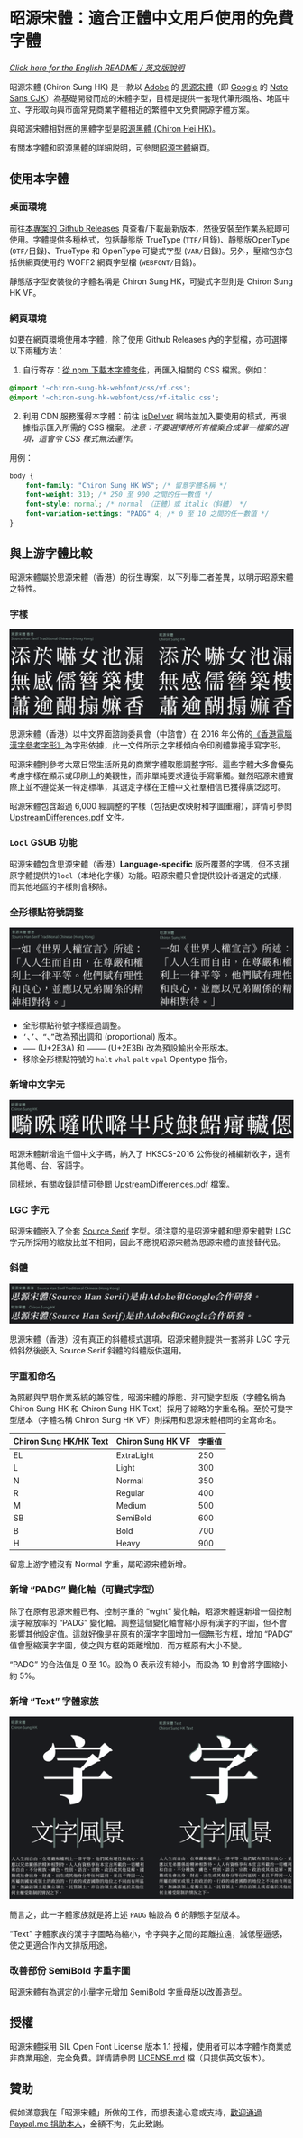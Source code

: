 昭源宋體：適合正體中文用戶使用的免費字體
=======================

*[Click here for the English README / 英文版說明](README.en.md)*

昭源宋體 (Chiron Sung HK) 是一款以 [Adobe](https://adobe.com/) 的 [思源宋體](https://github.com/adobe-fonts/source-han-serif)（即 [Google](https://www.google.com) 的 [Noto Sans CJK](https://github.com/googlefonts/noto-cjk/)）為基礎開發而成的宋體字型，目標是提供一套現代筆形風格、地區中立、字形取向與市面常見商業字體相近的繁體中文免費開源字體方案。

與昭源宋體相對應的黑體字型是[昭源黑體 (Chiron Hei HK)](https://github.com/chiron-fonts/chiron-hei-hk/)。

有關本字體和昭源黑體的詳細説明，可參閲[昭源字體](https://chiron-fonts.github.io/)網頁。

## 使用本字體

### 桌面環境

前往[本專案的 Github Releases](https://github.com/chiron-fonts/chiron-sung-hk/releases/latest) 頁查看/下載最新版本，然後安裝至作業系統即可使用。字體提供多種格式，包括靜態版 TrueType (`TTF/`目錄)、靜態版OpenType (`OTF/`目錄)、TrueType 和 OpenType 可變式字型 (`VAR/`目錄)。另外，壓縮包亦包括供網頁使用的 WOFF2 網頁字型檔 (`WEBFONT/`目錄)。

靜態版字型安裝後的字體名稱是 Chiron Sung HK，可變式字型則是 Chiron Sung HK VF。

### 網頁環境

如要在網頁環境使用本字體，除了使用 Github Releases 內的字型檔，亦可選擇以下兩種方法：

1. 自行寄存：[從 npm 下載本字體套件](https://www.npmjs.com/package/chiron-sung-hk-webfont)，再匯入相關的 CSS 檔案。例如：

```css
@import '~chiron-sung-hk-webfont/css/vf.css';
@import '~chiron-sung-hk-webfont/css/vf-italic.css';
```

2. 利用 CDN 服務獲得本字體：前往 [jsDeliver](https://www.jsdelivr.com/package/npm/chiron-sung-hk-webfont?path=css) 網站並加入要使用的樣式，再根據指示匯入所需的 CSS 檔案。*注意：不要選擇將所有檔案合成單一檔案的選項，這會令 CSS 樣式無法運作。*

用例：
```css
body {
    font-family: "Chiron Sung HK WS"; /* 留意字體名稱 */
    font-weight: 310; /* 250 至 900 之間的任一數值 */
    font-style: normal; /* normal （正體）或 italic（斜體） */
    font-variation-settings: "PADG" 4; /* 0 至 10 之間的任一數值 */
}
```

## 與上游字體比較

昭源宋體屬於思源宋體（香港）的衍生專案，以下列舉二者差異，以明示昭源宋體之特性。

### 字樣

![Alt text](images/diff-glyphs.png)

思源宋體（香港）以中文界面諮詢委員會（中諮會）在 2016 年公佈的[《香港電腦漢字參考字形》](https://www.ccli.gov.hk/tc/download/reference_glyphs.html)為字形依據，此一文件所示之字樣傾向令印刷體靠攏手寫字形。

昭源宋體則參考大眾日常生活所見的商業字體取態調整字形。這些字體大多會優先考慮字樣在顯示或印刷上的美觀性，而非單純要求遵從手寫筆觸。雖然昭源宋體實際上並不遵從某一特定標準，其選定字樣在正體中文社羣相信已獲得廣泛認可。

昭源宋體包含超過 6,000 經調整的字樣（包括更改映射和字圖重繪），詳情可參閲 [UpstreamDifferences.pdf](resources/UpstreamDifferences.pdf) 文件。

### `Locl` GSUB 功能

昭源宋體包含思源宋體（香港）**Language-specific** 版所覆蓋的字碼，但不支援原字體提供的`locl`（本地化字樣）功能。昭源宋體只會提供設計者選定的式樣，而其他地區的字樣則會移除。

### 全形標點符號調整

![Alt text](images/diff-punc.png)

* 全形標點符號字樣經過調整。
* `‘`、`’`、`“`、`”`改為預出調和 (proportional) 版本。
* `⸺` (U+2E3A) 和 `⸻` (U+2E3B) 改為預設輸出全形版本。
* 移除全形標點符號的 `halt` `vhal` `palt` `vpal` Opentype 指令。

### 新增中文字元

![Alt text](images/diff-additions.png)

昭源宋體新增逾千個中文字碼，納入了 HKSCS-2016 公佈後的補編新收字，還有其他粵、台、客語字。

同樣地，有關收錄詳情可參閲 [UpstreamDifferences.pdf](resources/UpstreamDifferences.pdf) 檔案。

### LGC 字元

昭源宋體嵌入了全套 [Source Serif](https://github.com/adobe-fonts/source-serif) 字型。須注意的是昭源宋體和思源宋體對 LGC 字元所採用的縮放比並不相同，因此不應視昭源宋體為思源宋體的直接替代品。

### 斜體

![Alt text](images/diff-italics.png)

思源宋體（香港）沒有真正的斜體樣式選項。昭源宋體則提供一套將非 LGC 字元傾斜然後嵌入 Source Serif 斜體的斜體版供選用。

### 字重和命名

為照顧與早期作業系統的兼容性，昭源宋體的靜態、非可變字型版（字體名稱為 Chiron Sung HK 和 Chiron Sung HK Text）採用了縮略的字重名稱。至於可變字型版本（字體名稱 Chiron Sung HK VF）則採用和思源宋體相同的全寫命名。

| Chiron Sung HK/HK Text | Chiron Sung HK VF | 字重值 |
|------------------------|-------------------|-----|
| EL                     | ExtraLight        | 250 |
| L                      | Light             | 300 |
| N                      | Normal            | 350 |
| R                      | Regular           | 400 |
| M                      | Medium            | 500 |
| SB                     | SemiBold          | 600 |
| B                      | Bold              | 700 |
| H                      | Heavy             | 900 |

留意上游字體沒有 Normal 字重，屬昭源宋體新增。

### 新增 “PADG” 變化軸（可變式字型）

除了在原有思源宋體已有、控制字重的 “wght” 變化軸，昭源宋體還新增一個控制漢字縮放率的 “PADG” 變化軸。調整這個變化軸會縮小原有漢字的字圖，但不會影響其他設定值。這就好像是在原有的漢字字圖增加一個無形方框，增加 “PADG” 值會壓縮漢字字圖，使之與方框的距離增加，而方框原有大小不變。

“PADG” 的合法值是 0 至 10。設為 0 表示沒有縮小，而設為 10 則會將字圖縮小約 5%。

### 新增 “Text” 字體家族

![Alt text](images/diff-text.png)

簡言之，此一字體家族就是將上述 `PADG` 軸設為 6 的靜態字型版本。

“Text” 字體家族的漢字字圖略為縮小，令字與字之間的距離拉遠，減低壓逼感，使之更適合作內文排版用途。

### 改善部份 SemiBold 字重字圖

昭源宋體有為選定的小量字元增加 SemiBold 字重母版以改善造型。

## 授權

昭源宋體採用 SIL Open Font License 版本 1.1 授權，使用者可以本字體作商業或非商業用途，完全免費。詳情請參閲 [LICENSE.md](LICENSE.md) 檔（只提供英文版本）。

## 贊助

假如滿意我在「昭源宋體」所做的工作，而想表達心意或支持，[歡迎通過 Paypal.me 捐助本人](https://www.paypal.com/paypalme/tamcyhk)，金額不拘，先此致謝。